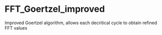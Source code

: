 # FFT_Goertzel_improved
Improved Goertzel algorithm, allows each decritical cycle to obtain refined FFT values
